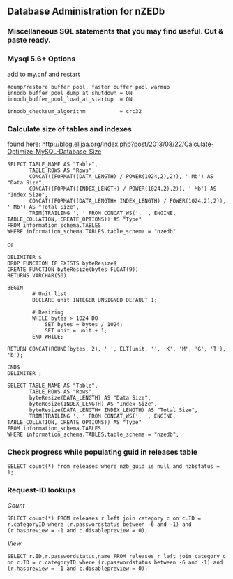 ## Database Administration for nZEDb



### Miscellaneous SQL statements that you may find useful. Cut & paste ready.



### Mysql 5.6+ Options
add to my.cnf and restart
```
#dump/restore buffer pool, faster buffer pool warmup
innodb_buffer_pool_dump_at_shutdown = ON
innodb_buffer_pool_load_at_startup  = ON

innodb_checksum_algorithm           = crc32
```

### Calculate size of tables and indexes
found here: http://blog.elijaa.org/index.php?post/2013/08/22/Calculate-Optimize-MySQL-Database-Size
```
SELECT TABLE_NAME AS "Table", 
       TABLE_ROWS AS "Rows", 
       CONCAT((FORMAT((DATA_LENGTH) / POWER(1024,2),2)), ' Mb') AS "Data Size", 
       CONCAT((FORMAT((INDEX_LENGTH) / POWER(1024,2),2)), ' Mb') AS "Index Size",
       CONCAT((FORMAT((DATA_LENGTH+ INDEX_LENGTH) / POWER(1024,2),2)), ' Mb') AS "Total Size",
       TRIM(TRAILING ', ' FROM CONCAT_WS(', ', ENGINE, TABLE_COLLATION, CREATE_OPTIONS)) AS "Type"
FROM information_schema.TABLES
WHERE information_schema.TABLES.table_schema = "nzedb"
```
or
```
DELIMITER $
DROP FUNCTION IF EXISTS byteResize$
CREATE FUNCTION byteResize(bytes FLOAT(9)) 
RETURNS VARCHAR(50)
 
BEGIN
        # Unit list
        DECLARE unit INTEGER UNSIGNED DEFAULT 1;
 
        # Resizing
        WHILE bytes > 1024 DO
            SET bytes = bytes / 1024;
            SET unit = unit + 1;
        END WHILE;
 
RETURN CONCAT(ROUND(bytes, 2), ' ', ELT(unit, '', 'K', 'M', 'G', 'T'), 'b');
 
END$
DELIMITER ;
 
SELECT TABLE_NAME AS "Table", 
       TABLE_ROWS AS "Rows", 
       byteResize(DATA_LENGTH) AS "Data Size", 
       byteResize(INDEX_LENGTH) AS "Index Size",
       byteResize(DATA_LENGTH+ INDEX_LENGTH) AS "Total Size",
       TRIM(TRAILING ', ' FROM CONCAT_WS(', ', ENGINE, TABLE_COLLATION, CREATE_OPTIONS)) AS "Type"
FROM information_schema.TABLES
WHERE information_schema.TABLES.table_schema = "nzedb";
```
### Check progress while populating guid in releases table
```
SELECT count(*) from releases where nzb_guid is null and nzbstatus = 1;
```

### Request-ID lookups 
_Count_
```
SELECT count(*) FROM releases r left join category c on c.ID = r.categoryID where (r.passwordstatus between -6 and -1) and (r.haspreview = -1 and c.disablepreview = 0);
```
_View_
```
SELECT r.ID,r.passwordstatus,name FROM releases r left join category c on c.ID = r.categoryID where (r.passwordstatus between -6 and -1) and (r.haspreview = -1 and c.disablepreview = 0);
```